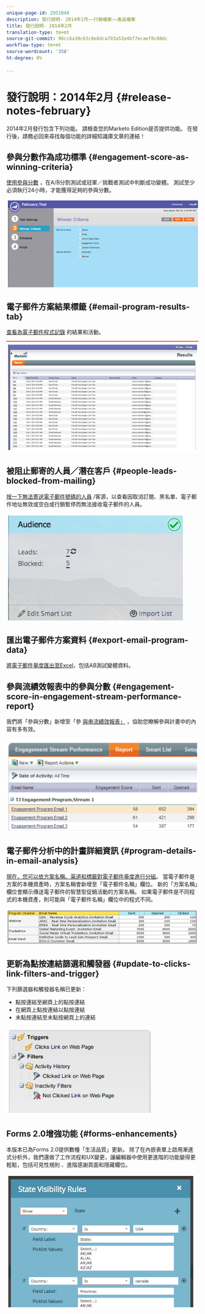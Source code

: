 ```yaml
---
unique-page-id: 2951048
description: 發行說明- 2014年2月——行銷檔案——產品檔案
title: 發行說明- 2014年2月
translation-type: tm+mt
source-git-commit: 96cc6a30c63c8e8dca793a52e4bf7ecaef8c08dc
workflow-type: tm+mt
source-wordcount: '358'
ht-degree: 0%

---
```



# 發行說明：2014年2月 {#release-notes-february}

2014年2月發行包含下列功能。 請檢查您的Marketo Edition是否提供功能。 在發行後，請務必回來尋找每個功能的詳細知識庫文章的連結！

## 參與分數作為成功標準 {#engagement-score-as-winning-criteria}

[使用參與分數](../../product-docs/email-marketing/email-programs/email-program-actions/email-test-a-b-test/define-the-a-b-test-winner-criteria.md) ，在A/B分割測試或冠軍／挑戰者測試中判斷成功變體。 測試至少必須執行24小時，才能獲得足夠的參與分數。

![](assets/image2014-9-22-10-3a46-3a49.png)

## 電子郵件方案結果標籤 {#email-program-results-tab}

[查看為電子郵件程式記錄](../../product-docs/email-marketing/email-programs/email-program-data/view-email-program-results.md) 的結果和活動。

![](assets/image2014-9-22-10-3a47-3a19.png)

## 被阻止郵寄的人員／潛在客戶 {#people-leads-blocked-from-mailing}

[按一下無法寄送電子郵件號碼的人員](../../product-docs/email-marketing/email-programs/managing-people-in-email-programs/define-an-audience-with-a-smart-list.md) /客源，以查看因取消訂閱、黑名單、電子郵件地址無效或空白或行銷暫停而無法接收電子郵件的人員。

![](assets/image2014-9-22-10-3a47-3a42.png)

## 匯出電子郵件方案資料 {#export-email-program-data}

[將電子郵件量度匯出至Excel](../../product-docs/email-marketing/email-programs/email-program-data/export-email-program-dashboard-to-excel.md)，包括AB測試變體資料。

## 參與流績效報表中的參與分數 {#engagement-score-in-engagement-stream-performance-report}

我們將「參與分數」新增至「參 [與串流績效報表」](../../product-docs/email-marketing/drip-nurturing/reports-and-notifications/engagement-stream-performance-report.md) ，協助您瞭解參與計畫中的內容有多有效。

![](assets/image2014-9-22-10-3a50-3a36.png)

## 電子郵件分析中的計畫詳細資訊 {#program-details-in-email-analysis}

[現在，您可以依方案名稱、渠道和標籤對電子郵件量度進行分組](../../product-docs/reporting/revenue-cycle-analytics/email-analysis/build-an-email-analysis-report-that-shows-program-information.md)。 當電子郵件是方案的本機資產時，方案名稱會新增至「電子郵件名稱」欄位。 新的「方案名稱」欄位會顯示傳送電子郵件的智慧型促銷活動的方案名稱。 如果電子郵件是不同程式的本機資產，則可能與「電子郵件名稱」欄位中的程式不同。

![](assets/image2014-9-22-10-3a50-3a57.png)

## 更新為點按連結篩選和觸發器 {#update-to-clicks-link-filters-and-trigger}

下列篩選器和觸發器名稱已更新：

* 點按連結至網頁上的點按連結
* 在網頁上點按連結以點按連結
* 未點按連結至未點按網頁上的連結

![](assets/image2014-9-22-10-3a51-3a31.png)

## Forms 2.0增強功能 {#forms-enhancements}

本版本已為Forms 2.0提供數種「生活品質」更新。 除了在內嵌表單上啟用漸進式分析外，我們還做了工作流程和UX變更，讓編輯器中使用更進階的功能變得更輕鬆，包括可見性規則 [](../../product-docs/demand-generation/forms/form-fields/dynamically-toggle-visibility-of-a-form-field.md)、進階感謝頁面和隱藏欄位。

![](assets/image2014-9-22-10-3a51-3a54.png)

